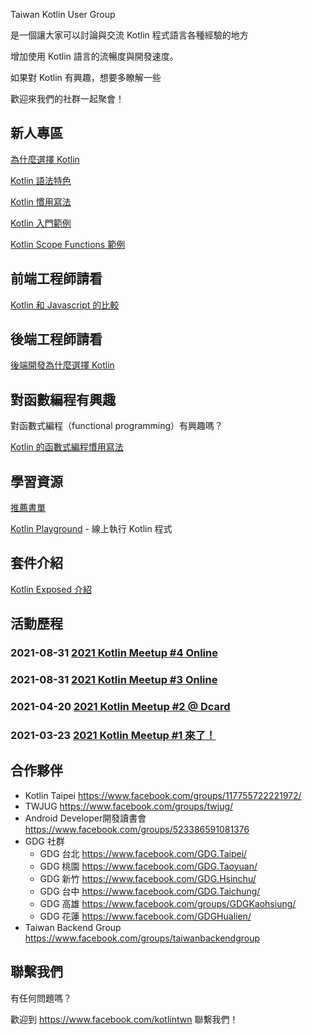 Taiwan Kotlin User Group 

是一個讓大家可以討論與交流 Kotlin 程式語言各種經驗的地方

增加使用 Kotlin 語言的流暢度與開發速度。

如果對 Kotlin 有興趣，想要多瞭解一些

歡迎來我們的社群一起聚會！

## 新人專區

[為什麼選擇 Kotlin](why-kotlin.md)

[Kotlin 語法特色](kotlin-syntax.md)

[Kotlin 慣用寫法](idioms.md)

[Kotlin 入門範例](kotlin-intro-example.md)

[Kotlin Scope Functions 範例](kotlin-scope-function-example.md)

## 前端工程師請看

[Kotlin 和 Javascript 的比較](kotlin-vs-js.md)

## 後端工程師請看

[後端開發為什麼選擇 Kotlin](why-kotlin-backend.md)

## 對函數編程有興趣

對函數式編程（functional programming）有興趣嗎？

[Kotlin 的函數式編程慣用寫法](kotlin-functional-programming-example.md)

## 學習資源

[推薦書單](book-list.md)

[Kotlin Playground](https://play.kotlinlang.org/) - 線上執行 Kotlin 程式

## 套件介紹

[Kotlin Exposed 介紹](kotlin-exposed-intro.md)

## 活動歷程

### 2021-08-31 [2021 Kotlin Meetup #4 Online](https://www.facebook.com/events/4392745437499911/)

### 2021-08-31 [2021 Kotlin Meetup #3 Online](https://www.facebook.com/events/1264189300692421/)

### 2021-04-20 [2021 Kotlin Meetup #2 @ Dcard](https://www.facebook.com/events/793159571303586/)

### 2021-03-23 [2021 Kotlin Meetup #1 來了！](https://www.facebook.com/events/480898682916368/)

## 合作夥伴

* Kotlin Taipei <https://www.facebook.com/groups/117755722221972/>
* TWJUG <https://www.facebook.com/groups/twjug/>
* Android Developer開發讀書會 <https://www.facebook.com/groups/523386591081376>
* GDG 社群
  * GDG 台北 <https://www.facebook.com/GDG.Taipei/>
  * GDG 桃園 <https://www.facebook.com/GDG.Taoyuan/> 
  * GDG 新竹 <https://www.facebook.com/GDG.Hsinchu/> 
  * GDG 台中 <https://www.facebook.com/GDG.Taichung/>
  * GDG 高雄 <https://www.facebook.com/groups/GDGKaohsiung/> 
  * GDG 花蓮 <https://www.facebook.com/GDGHualien/>
* Taiwan Backend Group <https://www.facebook.com/groups/taiwanbackendgroup>

## 聯繫我們

有任何問題嗎？

歡迎到 <https://www.facebook.com/kotlintwn> 聯繫我們！


